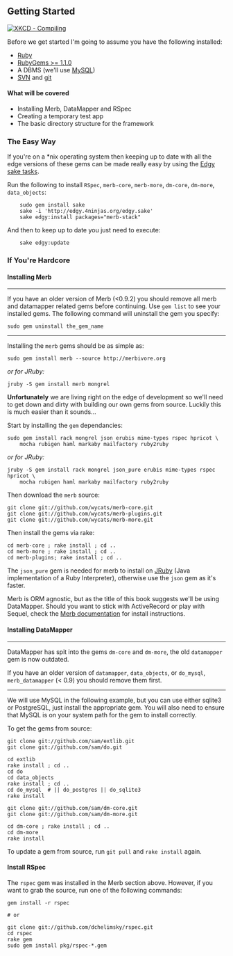 ## Getting Started

<a href="http://xkcd.com/303/" target="_blank" class="book-image"> <img src="http://imgs.xkcd.com/comics/compiling.png" alt="XKCD - Compiling"> </a>

Before we get started I'm going to assume you have the following installed:

* [Ruby](http://www.ruby-lang.org/) 
* [RubyGems >= 1.1.0](http://www.rubygems.org/)
* A DBMS (we'll use [MySQL](http://mysql.org/))
* [SVN](http://subversion.tigris.org/) and [git](http://git.or.cz/)

#### What will be covered

 * Installing Merb, DataMapper and RSpec
 * Creating a temporary test app
 * The basic directory structure for the framework

### The Easy Way

If you're on a *nix operating system then keeping up to date with all the edge 
versions of these gems can be made really easy by using the [Edgy sake tasks](http://edgy.4ninjas.org).

Run the following to install `RSpec`, `merb-core`, `merb-more`, `dm-core`, 
`dm-more`, `data_objects`:

		sudo gem install sake
		sake -i 'http://edgy.4ninjas.org/edgy.sake'
		sake edgy:install packages="merb-stack"
		

And then to keep up to date you just need to execute:

		sake edgy:update

### If You're Hardcore

#### Installing Merb
***
If you have an older version of Merb (<0.9.2) you should remove all merb and 
datamapper related gems before continuing. Use `gem list` to see your installed
gems. The following command will uninstall the gem you specify:

    sudo gem uninstall the_gem_name
***
Installing the `merb` gems should be as simple as:
    
    sudo gem install merb --source http://merbivore.org
    
*or for JRuby:*
    
    jruby -S gem install merb mongrel 
    
__Unfortunately__ we are living right on the edge of development so we'll need 
to get down and dirty with building our own gems from source. Luckily this is 
much easier than it sounds... 

Start by installing the `gem` dependancies:

    sudo gem install rack mongrel json erubis mime-types rspec hpricot \
        mocha rubigen haml markaby mailfactory ruby2ruby

*or for JRuby:*

    jruby -S gem install rack mongrel json_pure erubis mime-types rspec hpricot \
        mocha rubigen haml markaby mailfactory ruby2ruby

Then download the `merb` source:

    git clone git://github.com/wycats/merb-core.git
    git clone git://github.com/wycats/merb-plugins.git
    git clone git://github.com/wycats/merb-more.git

Then install the gems via rake:

   	cd merb-core ; rake install ; cd ..    
    cd merb-more ; rake install ; cd ..
    cd merb-plugins; rake install ; cd ..

The `json_pure` gem is needed for merb to install on [JRuby](http://jruby.codehaus.org/) (Java implementation of a Ruby Interpreter), otherwise use the `json` gem as it's faster.

Merb is ORM agnostic, but as the title of this book suggests we'll be using 
DataMapper. Should you want to stick with ActiveRecord or play with Sequel, 
check the [Merb documentation](http://merb.rubyforge.org/files/README.html) for install instructions.

#### Installing DataMapper

***
DataMapper has spit into the gems `dm-core` and `dm-more`, the old `datamapper` 
gem is now outdated.

If you have an older version of `datamapper`, `data_objects`, or `do_mysql`, 
`merb_datamapper` (< 0.9) you should remove them first.
***

We will use MySQL in the following example, but you can use either sqlite3 or 
PostgreSQL, just install the appropriate gem. You will also need to ensure that 
MySQL is on your system path for the gem to install correctly.

To get the gems from source:


    git clone git://github.com/sam/extlib.git  
    git clone git://github.com/sam/do.git
    
    cd extlib
    rake install ; cd ..
    cd do
    cd data_objects
    rake install ; cd ..
    cd do_mysql  # || do_postgres || do_sqlite3
    rake install

    git clone git://github.com/sam/dm-core.git
    git clone git://github.com/sam/dm-more.git

    cd dm-core ; rake install ; cd ..
    cd dm-more
    rake install
    
To update a gem from source, run `git pull` and `rake install` again.

#### Install RSpec

The `rspec` gem was installed in the Merb section above. However, if you want 
to grab the source, run one of the following commands:

    gem install -r rspec
    
    # or
    
    git clone git://github.com/dchelimsky/rspec.git
    cd rspec
    rake gem
    sudo gem install pkg/rspec-*.gem

